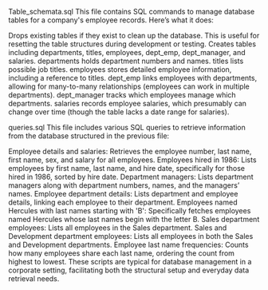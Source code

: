Table_schemata.sql
This file contains SQL commands to manage database tables for a company's employee records. Here’s what it does:

Drops existing tables if they exist to clean up the database. This is useful for resetting the table structures during development or testing.
Creates tables including departments, titles, employees, dept_emp, dept_manager, and salaries.
departments holds department numbers and names.
titles lists possible job titles.
employees stores detailed employee information, including a reference to titles.
dept_emp links employees with departments, allowing for many-to-many relationships (employees can work in multiple departments).
dept_manager tracks which employees manage which departments.
salaries records employee salaries, which presumably can change over time (though the table lacks a date range for salaries).


queries.sql
This file includes various SQL queries to retrieve information from the database structured in the previous file:

Employee details and salaries: Retrieves the employee number, last name, first name, sex, and salary for all employees.
Employees hired in 1986: Lists employees by first name, last name, and hire date, specifically for those hired in 1986, sorted by hire date.
Department managers: Lists department managers along with department numbers, names, and the managers’ names.
Employee department details: Lists department and employee details, linking each employee to their department.
Employees named Hercules with last names starting with 'B': Specifically fetches employees named Hercules whose last names begin with the letter B.
Sales department employees: Lists all employees in the Sales department.
Sales and Development department employees: Lists all employees in both the Sales and Development departments.
Employee last name frequencies: Counts how many employees share each last name, ordering the count from highest to lowest.
These scripts are typical for database management in a corporate setting, facilitating both the structural setup and everyday data retrieval needs.
